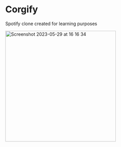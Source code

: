 # Corgify
Spotify clone created for learning purposes

<img width="346" alt="Screenshot 2023-05-29 at 16 16 34" src="https://github.com/SashayaRoss/Corgify/assets/25226556/a2295987-5ecd-4117-b5e1-3d67f5191181">
